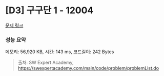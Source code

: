 # [D3] 구구단 1 - 12004 

[문제 링크](https://swexpertacademy.com/main/code/problem/problemDetail.do?contestProbId=AXkcWgFa8sADFAS8) 

### 성능 요약

메모리: 56,920 KB, 시간: 143 ms, 코드길이: 242 Bytes



> 출처: SW Expert Academy, https://swexpertacademy.com/main/code/problem/problemList.do